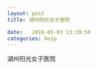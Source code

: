 ```yaml
--- 
layout: post 
title: 湖州阳光女子医院

date:   2016-05-03 13:39:56 
categories: hosp 
--- 
```

   
湖州阳光女子医院
